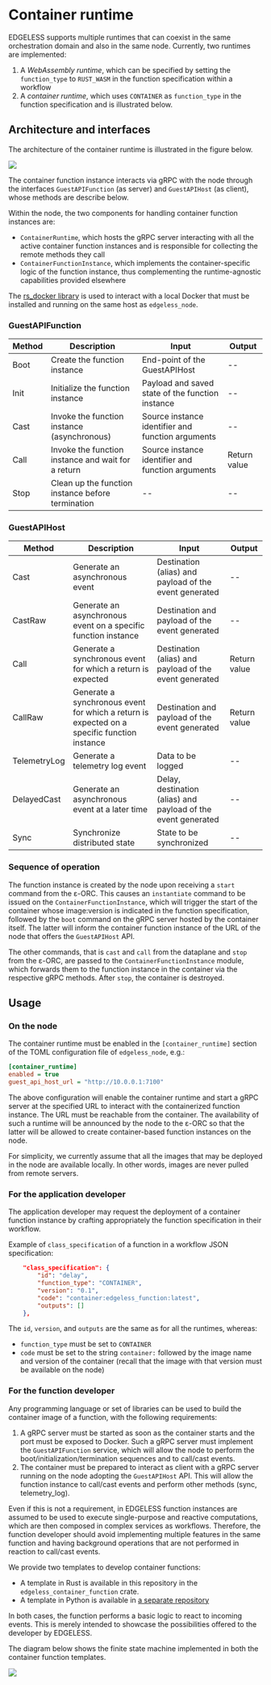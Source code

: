 # Container runtime

EDGELESS supports multiple runtimes that can coexist in the same orchestration domain and also in the same node.
Currently, two runtimes are implemented:

1. A _WebAssembly runtime_, which can be specified by setting the `function_type` to `RUST_WASM` in the function specification within a workflow
2. A _container runtime_, which uses `CONTAINER` as `function_type` in the function specification and is illustrated below.

## Architecture and interfaces

The architecture of the container runtime is illustrated in the figure below.

![](figures/diagrams-container-runtime.png)

The container function instance interacts via gRPC with the node through the interfaces `GuestAPIFunction` (as server) and `GuestAPIHost` (as client), whose methods are describe below.

Within the node, the two components for handling container function instances are:

- `ContainerRuntime`, which hosts the gRPC server interacting with all the active container function instances and is responsible for collecting the remote methods they call
- `ContainerFunctionInstance`, which implements the container-specific logic of the function instance, thus complementing the runtime-agnostic capabilities provided elsewhere

The [rs_docker library](https://gitlab.com/kblobr/rust-docker) is used to interact with a local Docker that must be installed and running on the same host as `edgeless_node`.

### GuestAPIFunction

| Method | Description                                        | Input                                             | Output       |
| ------ | -------------------------------------------------- | ------------------------------------------------- | ------------ |
| Boot   | Create the function instance                       | End-point of the GuestAPIHost                     | --           |
| Init   | Initialize the function instance                   | Payload and saved state of the function instance  | --           |
| Cast   | Invoke the function instance (asynchronous)        | Source instance identifier and function arguments | --           |
| Call   | Invoke the function instance and wait for a return | Source instance identifier and function arguments | Return value |
| Stop   | Clean up the function instance before termination  | --                                                | --           |

### GuestAPIHost

| Method       | Description                                                                                 | Input                                                         | Output       |
| ------------ | ------------------------------------------------------------------------------------------- | ------------------------------------------------------------- | ------------ |
| Cast         | Generate an asynchronous event                                                              | Destination (alias) and payload of the event generated        | --           |
| CastRaw      | Generate an asynchronous event on a specific function instance                              | Destination and payload of the event generated                | --           |
| Call         | Generate a synchronous event for which a return is expected                                 | Destination (alias) and payload of the event generated        | Return value |
| CallRaw      | Generate a synchronous event for which a return is expected on a specific function instance | Destination and payload of the event generated                | Return value |
| TelemetryLog | Generate a telemetry log event                                                              | Data to be logged                                             | --           |
| DelayedCast  | Generate an asynchronous event at a later time                                              | Delay, destination (alias) and payload of the event generated | --           |
| Sync         | Synchronize distributed state                                                               | State to be synchronized                                      | --           |

### Sequence of operation

The function instance is created by the node upon receiving a `start` command from the ε-ORC.
This causes an `instantiate` command to be issued on the `ContainerFunctionInstance`, which will trigger the start of the container whose image:version is indicated in the function specification, followed by the `boot` command on the gRPC server hosted by the container itself.
The latter will inform the container function instance of the URL of the node that offers the `GuestAPIHost` API.

The other commands, that is `cast` and `call` from the dataplane and `stop` from the ε-ORC, are passed to the `ContainerFunctionInstance` module, which forwards them to the function instance in the container via the respective gRPC methods.
After `stop`, the container is destroyed.

## Usage

### On the node

The container runtime must be enabled in the `[container_runtime]` section of the TOML configuration file of `edgeless_node`, e.g.:


```ini
[container_runtime]
enabled = true
guest_api_host_url = "http://10.0.0.1:7100"
```

The above configuration will enable the container runtime and start a gRPC server at the specified URL to interact with the containerized function instance.
The URL must be reachable from the container.
The availability of such a runtime will be announced by the node to the ε-ORC so that the latter will be allowed to create container-based function instances on the node.

For simplicity, we currently assume that all the images that may be deployed in the node are available locally.
In other words, images are never pulled from remote servers.

### For the application developer

The application developer may request the deployment of a container function instance by crafting appropriately the function specification in their workflow.

Example of `class_specification` of a function in a workflow JSON specification:

```json
    "class_specification": {
        "id": "delay",
        "function_type": "CONTAINER",
        "version": "0.1",
        "code": "container:edgeless_function:latest",
        "outputs": []
    },
```

The `id`, `version`, and `outputs` are the same as for all the runtimes, whereas:

- `function_type` must be set to `CONTAINER`
- `code` must be set to the string `container:` followed by the image name and version of the container (recall that the image with that version must be available on the node)

### For the function developer

Any programming language or set of libraries can be used to build the container image of a function, with the following requirements:

1. A gRPC server must be started as soon as the container starts and the port must be exposed to Docker. Such a gRPC server must implement the `GuestAPIFunction` service, which will allow the node to perform the boot/initialization/termination sequences and to call/cast events.
2. The container must be prepared to interact as client with a gRPC server running on the node adopting the `GuestAPIHost` API. This will allow the function instance to call/cast events and perform other methods (sync, telemetry_log).

Even if this is not a requirement, in EDGELESS function instances are assumed to be used to execute single-purpose and reactive computations, which are then composed in complex services as workflows.
Therefore, the function developer should avoid implementing multiple features in the same function and having background operations that are not performed in reaction to call/cast events.

We provide two templates to develop container functions:
- A template in Rust is available in this repository in the `edgeless_container_function` crate.
- A template in Python is available in 
[a separate repository](https://github.com/edgeless-project/runtime-python)
  
In both cases, the function performs a basic logic to react to incoming events.
This is merely intended to showcase the possibilities offered to the developer by EDGELESS.

The diagram below shows the finite state machine implemented in both the container function templates.

![](figures/diagrams-function-fsm.png)